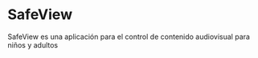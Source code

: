 # SafeView
SafeView es una aplicación para el control de contenido audiovisual para niños y adultos
